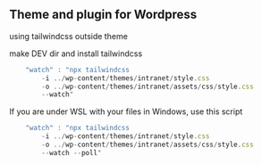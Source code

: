 ## Theme and plugin for Wordpress

using tailwindcss outside theme

make DEV dir and install tailwindcss


``` javascript
    "watch" : "npx tailwindcss 
        -i ../wp-content/themes/intranet/style.css 
        -o ../wp-content/themes/intranet/assets/css/style.css 
        --watch"
```

If you are under WSL with your files in Windows, use this script
``` javascript
    "watch" : "npx tailwindcss 
        -i ../wp-content/themes/intranet/style.css 
        -o ../wp-content/themes/intranet/assets/css/style.css 
        --watch --poll"
```